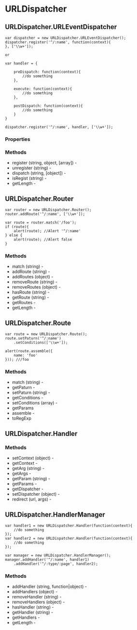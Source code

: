 URLDispatcher
=======================================





URLDispatcher.URLEventDispatcher
------------------------------------------------

	var dispatcher = new URLDispatcher.URLEventDispatcher();
	dispatcher.register('^/:name', function(context){
	}, ['\\w+']);
	
	or
	
	var handler = {
	
		preDispatch: function(context){
			//do something
		},
	
		execute: function(context){
			//do something
		},
	
		postDispatch: function(context){
			//do something
		}
	}
	
	dispatcher.register('^/:name', handler, ['\\w+']);

### Properties

### Methods

* register (string, object, [array]) - 
* unregister (string) - 
* dispatch (string, [object]) - 
* isRegist (string) - 
* getLength - 


URLDispatcher.Router
------------------------------------------------

	var router = new URLDispatcher.Router();
	router.addRoute('^/:name', ['\\w+']);
	
	var route = router.match('/foo');
	if (route){
		alert(route); //Alert '^/:name'
	} else {
		alert(route); //Alert false
	}

### Methods

* match (string) - 
* addRoute (string) - 
* addRoutes (object) - 
* removeRoute (string) - 
* removeRoutes (object) - 
* hasRoute (string) - 
* getRoute (string) - 
* getRoutes - 
* getLength - 


URLDispatcher.Route
------------------------------------------------

	var route = new URLDispatcher.Route();
	route.setPaturn('^/:name')
		.setConditions(['\\w+']);

	alert(route.assemble({
		name: 'foo'
	})); ///foo


### Methods

* match (string) - 
* getPaturn -
* setPaturn (string) - 
* getConditions - 
* setConditions (array) - 
* getParams
* assemble - 
* toRegExp


URLDispatcher.Handler
------------------------------------------------


### Methods

* setContext (object) - 
* getContext - 
* getArg (string) - 
* getArgs - 
* getParam (string) - 
* getParams - 
* getDispatcher - 
* setDispatcher (object) - 
* redirect (url, args) - 


URLDispatcher.HandlerManager
------------------------------------------------

	var handler1 = new URLDispatcher.Handler(function(context){
		//do something
	});
	var handler2 = new URLDispatcher.Handler(function(context){
		//do something
	});

	var manager = new URLDispatcher.HandlerManager();
	manager.addHandler('^/:name', handler1)
		.addHandler('^/:type/:page', handler2);

### Methods

* addHandler (string, function|object) - 
* addHandlers (object) - 
* removeHandler (string) -
* removeHandlers (object) - 
* hasHandler (string) -
* getHandler (string) -
* getHandlers - 
* getLength - 